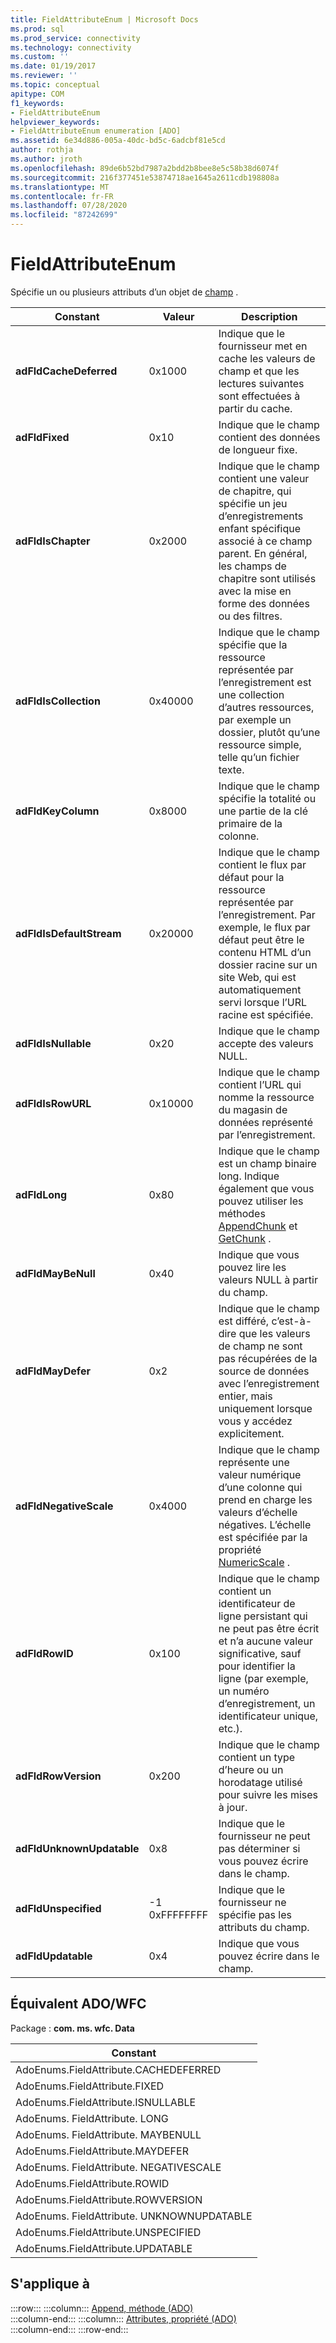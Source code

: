 ```yaml
---
title: FieldAttributeEnum | Microsoft Docs
ms.prod: sql
ms.prod_service: connectivity
ms.technology: connectivity
ms.custom: ''
ms.date: 01/19/2017
ms.reviewer: ''
ms.topic: conceptual
apitype: COM
f1_keywords:
- FieldAttributeEnum
helpviewer_keywords:
- FieldAttributeEnum enumeration [ADO]
ms.assetid: 6e34d886-005a-40dc-bd5c-6adcbf81e5cd
author: rothja
ms.author: jroth
ms.openlocfilehash: 89de6b52bd7987a2bdd2b8bee8e5c58b38d6074f
ms.sourcegitcommit: 216f377451e53874718ae1645a2611cdb198808a
ms.translationtype: MT
ms.contentlocale: fr-FR
ms.lasthandoff: 07/28/2020
ms.locfileid: "87242699"
---
```

# <a name="fieldattributeenum"></a>FieldAttributeEnum
Spécifie un ou plusieurs attributs d’un objet de [champ](../../../ado/reference/ado-api/field-object.md) .  
  
|Constant|Valeur|Description|  
|--------------|-----------|-----------------|  
|**adFldCacheDeferred**|0x1000|Indique que le fournisseur met en cache les valeurs de champ et que les lectures suivantes sont effectuées à partir du cache.|  
|**adFldFixed**|0x10|Indique que le champ contient des données de longueur fixe.|  
|**adFldIsChapter**|0x2000|Indique que le champ contient une valeur de chapitre, qui spécifie un jeu d’enregistrements enfant spécifique associé à ce champ parent. En général, les champs de chapitre sont utilisés avec la mise en forme des données ou des filtres.|  
|**adFldIsCollection**|0x40000|Indique que le champ spécifie que la ressource représentée par l’enregistrement est une collection d’autres ressources, par exemple un dossier, plutôt qu’une ressource simple, telle qu’un fichier texte.|  
|**adFldKeyColumn**|0x8000|Indique que le champ spécifie la totalité ou une partie de la clé primaire de la colonne.|  
|**adFldIsDefaultStream**|0x20000|Indique que le champ contient le flux par défaut pour la ressource représentée par l’enregistrement. Par exemple, le flux par défaut peut être le contenu HTML d’un dossier racine sur un site Web, qui est automatiquement servi lorsque l’URL racine est spécifiée.|  
|**adFldIsNullable**|0x20|Indique que le champ accepte des valeurs NULL.|  
|**adFldIsRowURL**|0x10000|Indique que le champ contient l’URL qui nomme la ressource du magasin de données représenté par l’enregistrement.|  
|**adFldLong**|0x80|Indique que le champ est un champ binaire long. Indique également que vous pouvez utiliser les méthodes [AppendChunk](../../../ado/reference/ado-api/appendchunk-method-ado.md) et [GetChunk](../../../ado/reference/ado-api/getchunk-method-ado.md) .|  
|**adFldMayBeNull**|0x40|Indique que vous pouvez lire les valeurs NULL à partir du champ.|  
|**adFldMayDefer**|0x2|Indique que le champ est différé, c’est-à-dire que les valeurs de champ ne sont pas récupérées de la source de données avec l’enregistrement entier, mais uniquement lorsque vous y accédez explicitement.|  
|**adFldNegativeScale**|0x4000|Indique que le champ représente une valeur numérique d’une colonne qui prend en charge les valeurs d’échelle négatives. L’échelle est spécifiée par la propriété [NumericScale](../../../ado/reference/ado-api/numericscale-property-ado.md) .|  
|**adFldRowID**|0x100|Indique que le champ contient un identificateur de ligne persistant qui ne peut pas être écrit et n’a aucune valeur significative, sauf pour identifier la ligne (par exemple, un numéro d’enregistrement, un identificateur unique, etc.).|  
|**adFldRowVersion**|0x200|Indique que le champ contient un type d’heure ou un horodatage utilisé pour suivre les mises à jour.|  
|**adFldUnknownUpdatable**|0x8|Indique que le fournisseur ne peut pas déterminer si vous pouvez écrire dans le champ.|  
|**adFldUnspecified**|-1 0xFFFFFFFF|Indique que le fournisseur ne spécifie pas les attributs du champ.|  
|**adFldUpdatable**|0x4|Indique que vous pouvez écrire dans le champ.|  
  
## <a name="adowfc-equivalent"></a>Équivalent ADO/WFC  
 Package : **com. ms. wfc. Data**  
  
|Constant|  
|--------------|  
|AdoEnums.FieldAttribute.CACHEDEFERRED|  
|AdoEnums.FieldAttribute.FIXED|  
|AdoEnums.FieldAttribute.ISNULLABLE|  
|AdoEnums. FieldAttribute. LONG|  
|AdoEnums. FieldAttribute. MAYBENULL|  
|AdoEnums.FieldAttribute.MAYDEFER|  
|AdoEnums. FieldAttribute. NEGATIVESCALE|  
|AdoEnums.FieldAttribute.ROWID|  
|AdoEnums.FieldAttribute.ROWVERSION|  
|AdoEnums. FieldAttribute. UNKNOWNUPDATABLE|  
|AdoEnums.FieldAttribute.UNSPECIFIED|  
|AdoEnums.FieldAttribute.UPDATABLE|  
  
## <a name="applies-to"></a>S'applique à  

:::row:::
    :::column:::
        [Append, méthode (ADO)](../../../ado/reference/ado-api/append-method-ado.md)  
    :::column-end:::
    :::column:::
        [Attributes, propriété (ADO)](../../../ado/reference/ado-api/attributes-property-ado.md)  
    :::column-end:::
:::row-end:::

